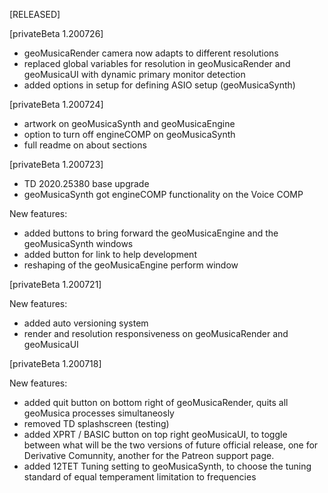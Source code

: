 [RELEASED]

[privateBeta 1.200726]
- geoMusicaRender camera now adapts to different resolutions
- replaced global variables for resolution in geoMusicaRender and geoMusicaUI with dynamic primary monitor detection
- added options in setup for defining ASIO setup (geoMusicaSynth)

[privateBeta 1.200724]
- artwork on geoMusicaSynth and geoMusicaEngine
- option to turn off engineCOMP on geoMusicaSynth
- full readme on about sections

[privateBeta 1.200723]

- TD 2020.25380 base upgrade
- geoMusicaSynth got engineCOMP functionality on the Voice COMP

New features:
- added buttons to bring forward the geoMusicaEngine and the geoMusicaSynth windows
- added button for link to help development
- reshaping of the geoMusicaEngine perform window


[privateBeta 1.200721]

New features:
- added auto versioning system
- render and resolution responsiveness on geoMusicaRender and geoMusicaUI


[privateBeta 1.200718]

New features:

- added quit button on bottom right of geoMusicaRender, quits all geoMusica processes simultaneosly
- removed TD splashscreen (testing)
- added XPRT / BASIC button on top right geoMusicaUI, to toggle between what will be the two versions of future official release, one for Derivative Comunnity, another for the Patreon support page.
- added 12TET Tuning setting to geoMusicaSynth, to choose the tuning standard of equal temperament limitation to frequencies


